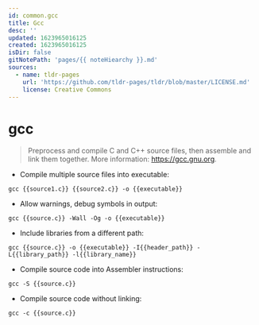 ```yaml
---
id: common.gcc
title: Gcc
desc: ''
updated: 1623965016125
created: 1623965016125
isDir: false
gitNotePath: 'pages/{{ noteHiearchy }}.md'
sources:
  - name: tldr-pages
    url: 'https://github.com/tldr-pages/tldr/blob/master/LICENSE.md'
    license: Creative Commons
---
```

# gcc

> Preprocess and compile C and C++ source files, then assemble and link them together.
> More information: <https://gcc.gnu.org>.

- Compile multiple source files into executable:

`gcc {{source1.c}} {{source2.c}} -o {{executable}}`

- Allow warnings, debug symbols in output:

`gcc {{source.c}} -Wall -Og -o {{executable}}`

- Include libraries from a different path:

`gcc {{source.c}} -o {{executable}} -I{{header_path}} -L{{library_path}} -l{{library_name}}`

- Compile source code into Assembler instructions:

`gcc -S {{source.c}}`

- Compile source code without linking:

`gcc -c {{source.c}}`


